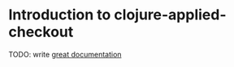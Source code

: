 # Introduction to clojure-applied-checkout

TODO: write [great documentation](http://jacobian.org/writing/what-to-write/)
